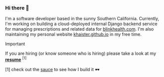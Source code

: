 ### Hi there 👋

I'm a software developer based in the sunny Southern California. Currently, I'm working on building a cloud-deployed internal Django backend service for managing prescriptions and related data for [blinkhealth.com](https://blinkhealth.com). I'm also maintaining my personal website [khaister.github.io](https://khaister.github.io) in my free time.

> [!important]
> If you are hiring (or know someone who is hiring) please take a look at my **[resume](https://github.com/khaister/khaister.github.io/raw/main/resume/khai-nguyen.pdf)** <sup>[1]</sup>

[1] check out the [sauce](https://github.com/khaister/khaister.github.io/tree/main/resume) to see how I build it 🕶️

<!-- - 🌱 I’m currently learning for AWS Cert -->
<!-- - 👯 I’m looking to collaborate on ... -->
<!-- - 🤔 I’m looking for help with ... -->
<!-- - 💬 Ask me about ... -->
<!-- - 📫 How to reach me: ... -->
<!-- - 😄 Pronouns: ... -->
<!-- - ⚡ Fun fact: ... -->
